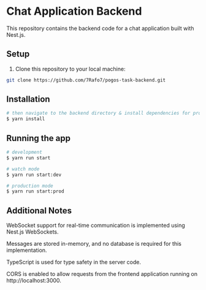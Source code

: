 # Chat Application Backend

This repository contains the backend code for a chat application built with Nest.js.

## Setup

1. Clone this repository to your local machine:

```bash
git clone https://github.com/7Rafo7/pogos-task-backend.git
```

## Installation 

```bash
# then navigate to the backend directory & install dependencies for project
$ yarn install
```

## Running the app

```bash
# development
$ yarn run start

# watch mode
$ yarn run start:dev

# production mode
$ yarn run start:prod
```

## Additional Notes
WebSocket support for real-time communication is implemented using Nest.js WebSockets.

Messages are stored in-memory, and no database is required for this implementation.

TypeScript is used for type safety in the server code.

CORS is enabled to allow requests from the frontend application running on http://localhost:3000.